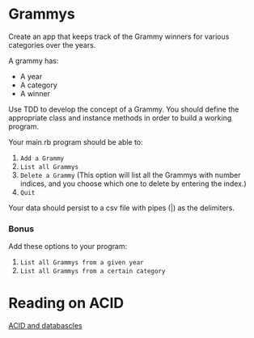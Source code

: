 # Grammys

Create an app that keeps track of the Grammy winners for various categories over the years.

A grammy has:

* A year
* A category
* A winner

Use TDD to develop the concept of a Grammy. You should define the appropriate class and instance methods in order to build a working program.

Your main.rb program should be able to:

1. `Add a Grammy`
2. `List all Grammys`
3. `Delete a Grammy` (This option will list all the Grammys with number indices, and you choose which one to delete by entering the index.)
4. `Quit`

Your data should persist to a csv file with pipes (|) as the delimiters.

### Bonus

Add these options to your program:

1. `List all Grammys from a given year`
2. `List all Grammys from a certain category`

# Reading on ACID

[ACID and databascles](http://en.wikipedia.org/wiki/ACID)